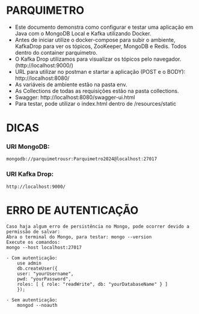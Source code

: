 # PARQUIMETRO

- Este documento demonstra como configurar e testar uma aplicação em Java com o MongoDB Local e Kafka utilizando Docker.
- Antes de iniciar utilize o docker-compose para subir o ambiente, KafkaDrop para ver os tópicos, ZooKeeper, MongoDB e Redis. Todos dentro do container parquimetro.
- O Kafka Drop utilizamos para visualizar os tópicos pelo navegador. (http://localhost:9000/)
- URL para utilizar no postman e startar a aplicação (POST e o BODY): http://localhost:8080/
- As variáveis de ambiente estão na pasta env.
- As Collections de todas as requisições estão na pasta collections.
- Swagger: http://localhost:8080/swagger-ui.html
- Para testar, pode utilizar o index.html dentro de /resources/static

# DICAS

### URI MongoDB: <br>
    mongodb://parquimetrousr:Parquimetro2024@localhost:27017

### URI Kafka Drop: <br>
    http://localhost:9000/

# ERRO DE AUTENTICAÇÃO
    Caso haja algum erro de persistência no Mongo, pode ocorrer devido a permissão de salvar:
    Abra o terminal do Mongo, para testar: mongo --version
    Execute os comandos:
    mongo --host localhost:27017
    
    - Com autenticação:
        use admin
        db.createUser({
        user: "yourUsername",
        pwd: "yourPassword",
        roles: [ { role: "readWrite", db: "yourDatabaseName" } ]
        });

    - Sem autenticação:
        mongod --noauth

